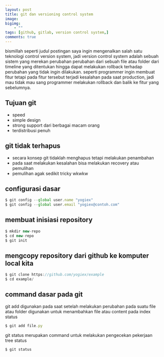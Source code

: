```yaml
---
layout: post
title: git dan versioning control system
image: 
bigimg: 
    - ""
tags: [github, gitlab, version control system,]
comments: true
---
```


bismillah 
seperti judul postingan saya ingin mengenalkan salah satu teknologi control version system,
jadi version control system adalah sebuah sistem yang merekan perubahan perubahan dari sebuah file atau folder dari timeline yang ditentukan hingga dapat melakukan rollback terhadap perubahan yang tidak ingin dilakukan. seperti programmer ingin membuat fitur tetapi pada fitur tersebut terjadi kesalahan pada saat production, jadi mau tidak mau sang programmer melakukan rollback dan balik ke fitur yang sebelumnya.

## Tujuan git
- speed
- simple design
- strong support dari berbagai macam orang
- terdistribusi penuh 

## git tidak terhapus
- secara konsep git tidaklah menghapus tetapi melakukan penambahan
- pada saat melakukan kesalahan bisa melakukan recovery atau pemulihan
- pemulihan agak sedikit tricky wkwkw


## configurasi dasar
```javascript
$ git config --global user.name "yogiex"
$ git config --global user.email "yogiex@contoh.com"
```
## membuat inisiasi repository

```javascript
$ mkdir new-repo
$ cd new-repo
$ git init
```

## mengcopy repository dari github ke komputer local kita

```javascript
$ git clone https://github.com/yogiex/example
$ cd example/
```
## command dasar pada git
git add digunakan pada saat setelah melakukan perubahan pada suatu file atau folder digunakan untuk menambahkan file atau content pada index status
```javascript
$ git add file.py
```

git status merupakan command untuk melakukan pengecekan pekerjaan tree status
```javascript
$ git status
```